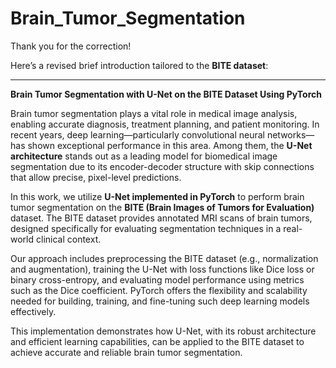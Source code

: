 # Brain_Tumor_Segmentation
Thank you for the correction!

Here’s a revised brief introduction tailored to the **BITE dataset**:

---

**Brain Tumor Segmentation with U-Net on the BITE Dataset Using PyTorch**

Brain tumor segmentation plays a vital role in medical image analysis, enabling accurate diagnosis, treatment planning, and patient monitoring. In recent years, deep learning—particularly convolutional neural networks—has shown exceptional performance in this area. Among them, the **U-Net architecture** stands out as a leading model for biomedical image segmentation due to its encoder-decoder structure with skip connections that allow precise, pixel-level predictions.

In this work, we utilize **U-Net implemented in PyTorch** to perform brain tumor segmentation on the **BITE (Brain Images of Tumors for Evaluation)** dataset. The BITE dataset provides annotated MRI scans of brain tumors, designed specifically for evaluating segmentation techniques in a real-world clinical context.

Our approach includes preprocessing the BITE dataset (e.g., normalization and augmentation), training the U-Net with loss functions like Dice loss or binary cross-entropy, and evaluating model performance using metrics such as the Dice coefficient. PyTorch offers the flexibility and scalability needed for building, training, and fine-tuning such deep learning models effectively.

This implementation demonstrates how U-Net, with its robust architecture and efficient learning capabilities, can be applied to the BITE dataset to achieve accurate and reliable brain tumor segmentation.

